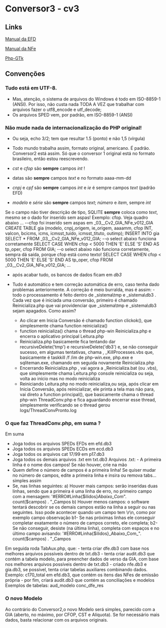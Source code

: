 # Conversor3 - cv3

## Links

[Manual da EFD](https://github.com/pmarote/cv3/blob/master/res/GUIA%20PR%C3%81TICO%20EFD%20ICMS%20IPI%20-%20Vers%C3%A3o%203.0.pdf) 

[Manual da NFe](https://github.com/pmarote/cv3/blob/master/res/NFe_v_6.00.pdf) 

[Php-GTk](https://www.kksou.com/php-gtk2/category/Sample-Codes/) 

## Convenções

### Tudo está em UTF-8.
- Mas, atenção, o sistema de arquivos do Windows é todo em ISO-8859-1 (ANSI). Por isso, não custa nada TODA A VEZ que trabalhar com arquivos fazer o utf8_encode e utf_decode;
- Os arquivos SPED vem, por padrão, em 	ISO-8859-1 (ANSI)

### Não mude nada de internacionalização do PHP original! 
- Ou seja, echo 3/2;  tem que resultar 1.5 (ponto) e não 1,5 (vírgula)
- Todo mundo trabalha assim, formato original, americano. É padrão. Conversor2 está assim. Só que o conversor 1 original está no formato brasileiro, então estou reescrevendo.

- *cst* e *cfop* são **sempre** campos *int* !
- datas são **sempre** campos *text* e no formato aaaa-mm-dd
- *cnpj* e *cpf* são **sempre** campos *int* e *ie* é sempre campos *text* (padrão EFD)
- *modelo* e *série* são **sempre** campos *text*; *número* e *item*, sempre *int*

Se o campo não tiver descrição de tipo, SQLITE **sempre** coloca como *text*, mesmo se o dado for inserido sem aspas!
Exemplo: cfop. Veja quadro abaixo
...
--cfop foi inserido sem aspas em _03__Cv2_GIA_NFe_v012_GIA 
CREATE TABLE gia (modelo, cnpj_origem, ie_origem, aaaamm, cfop INT, valcon, bcicms, icms, icmsst_tuido, icmsst_tituto, outimp);
INSERT INTO gia SELECT * FROM _03__Cv2_GIA_NFe_v012_GIA;
--o select abaixo funciona corretamente
SELECT 
  CASE WHEN cfop < 5000 THEN 'E' ELSE 'S' END AS tp_oper,
  cfop 
  FROM GIA;
--o select abaixo não funciona corretamente, sempra dá saída, porque cfop está como texto!
  SELECT 
  CASE WHEN cfop < 5000 THEN 'E' ELSE 'S' END AS tp_oper,
  cfop 
  FROM _03__Cv2_GIA_NFe_v012_GIA;
...

- após acabar tudo, os bancos de dados ficam em *db3*

- Tudo é automático e tem correção automática de erro, caso tenha dado problemas anteriormente. A correção é meio burralda, mas é assim:   - todo o processamento é feito dentro de _sistema\tmp e _sistema\db3 . Cada vez que é iniciada uma conversão, primeiro é chamado Reinicializa.php que vai providenciar que _sistema\tmp e _sistema\db3 sejam apagados. Como assim?
	- Ao clicar em Inicia Conversão é chamado function clickok(), que simplesmente chama function reinicializa()
	- function reinicializa() chama o thread php-win Reinicializa.php e encerra o aplicativo principal Leitura.php
  - Reinicializa.php basicamente fica tentando dar recursiveDelete('tmp') e  recursiveDelete('db3') e, se não conseguir sucesso, em algumas tentativas, chama , _KillProcesses.vbs que, basicamente é taskkill /f /im de php-win.exe, php.exe e sqliteman.exe, chamando em seguida novamente Reinicializa.php
  - Encerrando Reinicializa.php , vai agora a _Reinicializa.bat (ou .vbs), que simplesmente chama Leitura.php console reinicializa ou seja, volta ao início mas no modo reinicializa
  - Reiniciando Leitura.php  no modo reinicializa,ou seja, após clicar em Inicia Conversão, após reinicializar, ele printa a tela mas não para, vai direto a function principal(), que basicamente chama o thread php-win ThreadConv.php  e fica aguardando encerrar esse thread, simplesmente verificando se o thread gerou logs/ThreadConvPronto.log

### O que faz ThreadConv.php, em suma ?

Em suma
- Joga todos os arquivos SPEDs EFDs em efd.db3
- Joga todos os arquivos SPEDs ECDs em ecd.db3
- Joga todos os arquivos cat 17/99 em p17.db3
- Joga todos os demais arquivos .txt em txt.db3
		Arquivos .txt:
		- A primeira linha é o nome dos campos! Se não houver, crie na mão
- Quem define o número de campos é a primeira linha! Se quiser mudar no número de campos, edite a primeira linha e insira ou remova tabs... simples assim
- Se, nas linhas seguintes:
a) Houver mais campos: serão inseridas duas linhas, sendo que a primeira é uma linha de erro, no primeiro campo com a mensagem: 
'#ERRO#Linha{$ilidos}_Abaixo_Com_". count($campos) . "_Campos
b) Houver menos campos: o software tentará descobrir se os demais campos estão na linha a seguir ou nas seguintes. Isso pode acontecer quando um campo tem \r\n, como por exemplo campo observação
b1- Se nas próximas linhas ele conseguir completar exatamente o número de campos correto, ele completa;
b2- Se não conseguir, desiste (na última linha), completa com espaços e no último campo avisando:
'#ERRO#Linha{$ilidos}_Abaixo_Com_". count($campos) . "_Campos

Em seguida roda TabAux.php, que:
	- tenta criar dfe.db3 com base nos melhores arquivos possíveis dentro de txt.db3 
	- tenta criar audit.db3 que contém a tabela modelo, para preencher dados de verso da GIA, com base nos melhores arquivos possíveis dentro de txt.db3 
	- criado nfe.db3 e gia.db3, se possível, tenta criar tabelas auxiliares combinando dados.
		Exemplo: c170_total em efd.db3, que contém os itens das NFes de emissão própria
	- por fim, criará audit.db3 que contém as conciliações e modelos
		Exemplos de tabelas: aud_modelo conc_dfe_res

### O novo Modelo

Ao contrário do Conversor2,o novo Modelo será simples, parecido com a GIA (aberto, no máximo, por CFOP, CST e Alíquota).
Se for necessário mais dados, basta relacionar com os arquivos originais.
